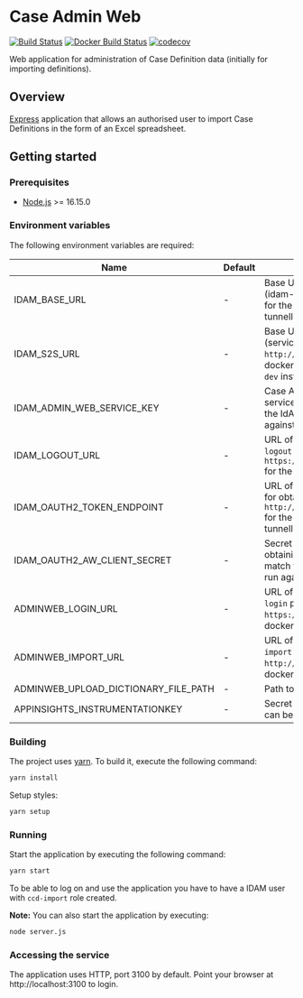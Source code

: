 # Case Admin Web
[![Build Status](https://travis-ci.org/hmcts/ccd-admin-web.svg?branch=master)](https://travis-ci.org/hmcts/ccd-admin-web)
[![Docker Build Status](https://img.shields.io/docker/build/hmcts/ccd-admin-web.svg)](https://hub.docker.com/r/hmcts/ccd-admin-web)
[![codecov](https://codecov.io/gh/hmcts/ccd-admin-web/branch/master/graph/badge.svg)](https://codecov.io/gh/hmcts/ccd-admin-web)

Web application for administration of Case Definition data (initially for importing definitions).

## Overview

[Express](http://expressjs.com) application that allows an authorised user to import Case Definitions in the form of an Excel spreadsheet.

## Getting started

### Prerequisites
- [Node.js](https://nodejs.org/en) >= 16.15.0

### Environment variables

The following environment variables are required:

| Name                                 | Default | Description                                                                                                                                                            |
|--------------------------------------|---------|------------------------------------------------------------------------------------------------------------------------------------------------------------------------|
| IDAM_BASE_URL                        | - | Base URL for IdAM's User API service (idam-app). `http://localhost:5000` for the dockerised local instance or tunnelled `dev` instance.                                |
| IDAM_S2S_URL                         | - | Base URL for IdAM's S2S API service (service-auth-provider). `http://localhost:4502` for the dockerised local instance or tunnelled `dev` instance.                    |
| IDAM_ADMIN_WEB_SERVICE_KEY           | - | Case Admin Web's IdAM S2S micro-service secret key. This must match the IdAM instance it's being run against.                                                          |
| IDAM_LOGOUT_URL                      | - | URL of the IdAM Authentication Web `logout` page. `https://localhost:3501/login/logout` for the dockerised local instance.                                             |
| IDAM_OAUTH2_TOKEN_ENDPOINT           | - | URL of the IdAM OAuth2 API endpoint for obtaining an OAuth2 token. `http://localhost:5000/oauth2/token` for the dockerised local instance or tunnelled `dev` instance. |
| IDAM_OAUTH2_AW_CLIENT_SECRET         | - | Secret to be passed to IdAM when obtaining an OAuth2 token. This must match the IdAM instance it's being run against.                                                  |
| ADMINWEB_LOGIN_URL                   | - | URL of the IdAM Authentication Web `login` page. `https://localhost:3501/login` for the dockerised local instance.                                                     |
| ADMINWEB_IMPORT_URL                  | - | URL of the Case Definition Store API `import` endpoint. `http://localhost:4451/import` for the dockerised local instance.                                              |
| ADMINWEB_UPLOAD_DICTIONARY_FILE_PATH | - | Path to local dir for upload.                                                                                                                                          |
| APPINSIGHTS_INSTRUMENTATIONKEY       | - | Secret for Microsoft Insights logging, can be a dummy string in local.                                                                                                 |

### Building

The project uses [yarn](https://yarnpkg.com/lang/en/). To build it, execute the following command:
```bash
yarn install
```
Setup styles:
```bash
yarn setup
```

### Running

Start the application by executing the following command:
```bash
yarn start
```

To be able to log on and use the application you have to have a IDAM user with `ccd-import` role created.

**Note:** You can also start the application by executing:
```bash
node server.js
```

### Accessing the service

The application uses HTTP, port 3100 by default. Point your browser at http://localhost:3100 to login.
